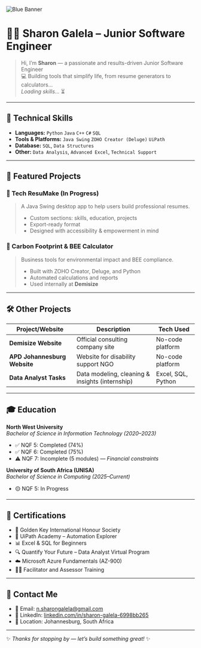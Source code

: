 ![Blue Banner](https://via.placeholder.com/1000x100/0074D9/FFFFFF?text=Welcome+to+ShariieG)
# 👩‍💻 Sharon Galela – Junior Software Engineer

> Hi, I’m **Sharon** — a passionate and results-driven Junior Software Engineer  
> 💻 Building tools that simplify life, from resume generators to calculators...  
> *Loading skills...* ⏳

---

## 🧠 Technical Skills

- **Languages:** `Python` `Java` `C++` `C#` `SQL`  
- **Tools & Platforms:** `Java Swing` `ZOHO Creator (Deluge)` `UiPath`  
- **Database:** `SQL`, `Data Structures`  
- **Other:** `Data Analysis`, `Advanced Excel`, `Technical Support`

---

## 🌟 Featured Projects

### 💼 Tech ResuMake (In Progress)

> A Java Swing desktop app to help users build professional resumes.  
> - Custom sections: skills, education, projects  
> - Export-ready format  
> - Designed with accessibility & empowerment in mind  

### 🌿 Carbon Footprint & BEE Calculator

> Business tools for environmental impact and BEE compliance.  
> - Built with ZOHO Creator, Deluge, and Python  
> - Automated calculations and reports  
> - Used internally at **Demisize**

---

## 🛠 Other Projects

| Project/Website               | Description                                   | Tech Used          |
|------------------------------|-----------------------------------------------|--------------------|
| **Demisize Website**          | Official consulting company site               | No-code platform   |
| **APD Johannesburg Website**  | Website for disability support NGO             | No-code platform   |
| **Data Analyst Tasks**        | Data modeling, cleaning & insights (internship) | Excel, SQL, Python |

---

## 🎓 Education

**North West University**  
*Bachelor of Science in Information Technology (2020–2023)*  
- ✅ NQF 5: Completed (74%)  
- ✅ NQF 6: Completed (75%)  
- ⚠️ NQF 7: Incomplete (5 modules) — *Financial constraints*

**University of South Africa (UNISA)**  
*Bachelor of Science in Computing (2025–Current)*  
- 🟡 NQF 5: In Progress

---

## 📜 Certifications

- 🏅 Golden Key International Honour Society  
- 🤖 UiPath Academy – Automation Explorer  
- 📊 Excel & SQL for Beginners  
- 🔍 Quantify Your Future – Data Analyst Virtual Program  
- ☁️ Microsoft Azure Fundamentals (AZ-900)  
- 🧑‍🏫 Facilitator and Assessor Training

---

## 📩 Contact Me

- 📧 Email: [n.sharongalela@gmail.com](mailto:n.sharongalela@gmail.com)  
- 🔗 LinkedIn: [linkedin.com/in/sharon-galela-6998bb265](https://www.linkedin.com/in/sharon-galela-6998bb265)   
- 📍 Location: Johannesburg, South Africa

---

✨ *Thanks for stopping by — let’s build something great!* ✨
